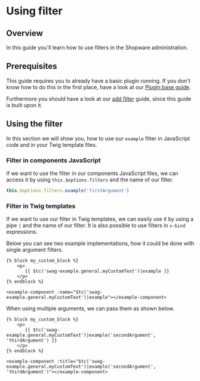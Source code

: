 # Using filter

## Overview

In this guide you'll learn how to use filters in the Shopware administration.

## Prerequisites

This guide requires you to already have a basic plugin running. If you don't know how to do this in the first place, have a look at our [Plugin base guide](../plugin-base-guide).

Furthermore you should have a look at our [add filter](add-filter) guide, since this guide is built upon it.

## Using the filter

In this section we will show you, how to use our `example` filter in JavaScript code and in your Twig template files.

### Filter in components JavaScript

If we want to use the filter in our components JavaScript files, we can access it by using `this.$options.filters` and the name of our filter.

```javascript
this.$options.filters.example('firstArgument')
```

### Filter in Twig templates

If we want to use our filter in Twig templates, we can easily use it by using a pipe `|` and the name of our filter. It is also possible to use filters in `v-bind` expressions.

Below you can see two example implementations, how it could be done with single argument filters.

```text
{% block my_custom_block %}
    <p>
       {{ $tc('swag-example.general.myCustomText')|example }}
    </p>
{% endblock %}
```

```text
<example-component :name="$tc('swag-example.general.myCustomText')|example"></example-component>
```

When using multiple arguments, we can pass them as shown below.

```text
{% block my_custom_block %}
    <p>
       {{ $tc('swag-example.general.myCustomText')|example('secondArgument', 'thirdArgument') }}
    </p>
{% endblock %}
```

```text
<example-component :title="$tc('swag-example.general.myCustomText')|example('secondArgument', 'thirdArgument')"></example-component>
```
